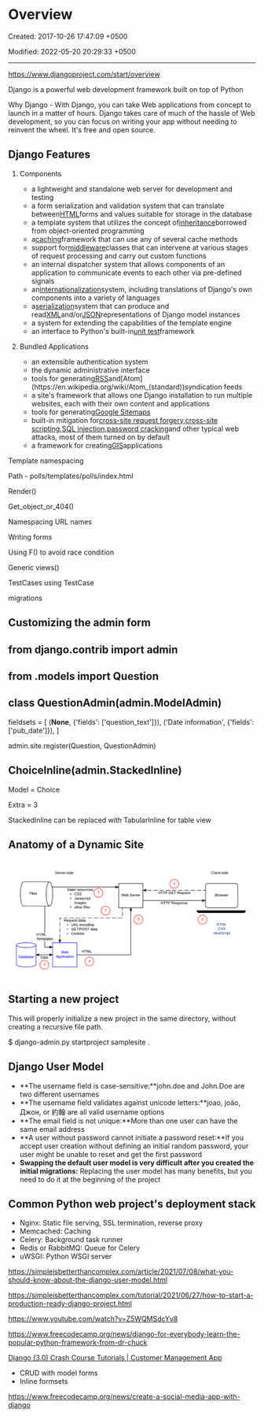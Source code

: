 # Overview

Created: 2017-10-26 17:47:09 +0500

Modified: 2022-05-20 20:29:33 +0500

---

<https://www.djangoproject.com/start/overview>

Django is a powerful web development framework built on top of Python

Why Django - With Django, you can take Web applications from concept to launch in a matter of hours. Django takes care of much of the hassle of Web development, so you can focus on writing your app without needing to reinvent the wheel. It's free and open source.

## Django Features

1. Components
    - a lightweight and standalone web server for development and testing
    - a form serialization and validation system that can translate between[HTML](https://en.wikipedia.org/wiki/HTML)forms and values suitable for storage in the database
    - a template system that utilizes the concept of[inheritance](https://en.wikipedia.org/wiki/Inheritance_(object-oriented_programming))borrowed from object-oriented programming
    - a[caching](https://en.wikipedia.org/wiki/Web_cache)framework that can use any of several cache methods
    - support for[middleware](https://en.wikipedia.org/wiki/Middleware)classes that can intervene at various stages of request processing and carry out custom functions
    - an internal dispatcher system that allows components of an application to communicate events to each other via pre-defined signals
    - an[internationalization](https://en.wikipedia.org/wiki/Internationalization_and_localization)system, including translations of Django's own components into a variety of languages
    - a[serialization](https://en.wikipedia.org/wiki/Serialization)system that can produce and read[XML](https://en.wikipedia.org/wiki/XML)and/or[JSON](https://en.wikipedia.org/wiki/JSON)representations of Django model instances
    - a system for extending the capabilities of the template engine
    - an interface to Python's built-in[unit test](https://en.wikipedia.org/wiki/Unit_test)framework

2. Bundled Applications
    - an extensible authentication system
    - the dynamic administrative interface
    - tools for generating[RSS](https://en.wikipedia.org/wiki/RSS_(file_format))and[Atom](https://en.wikipedia.org/wiki/Atom_(standard))syndication feeds
    - a site's framework that allows one Django installation to run multiple websites, each with their own content and applications
    - tools for generating[Google Sitemaps](https://en.wikipedia.org/wiki/Google_Sitemaps)
    - built-in mitigation for[cross-site request forgery](https://en.wikipedia.org/wiki/Cross-site_request_forgery),[cross-site scripting](https://en.wikipedia.org/wiki/Cross-site_scripting),[SQL injection](https://en.wikipedia.org/wiki/SQL_injection),[password cracking](https://en.wikipedia.org/wiki/Password_cracking)and other typical web attacks, most of them turned on by default
    - a framework for creating[GIS](https://en.wikipedia.org/wiki/Geographic_information_system)applications

Template namespacing

Path - polls/templates/polls/index.html

Render()

Get_object_or_404()

Namespacing URL names

Writing forms

Using F() to avoid race condition

Generic views()

TestCases using TestCase

migrations

## Customizing the admin form

## from django.contrib import admin

## from .models import Question

## class QuestionAdmin(admin.ModelAdmin)

fieldsets = [
(**None**, {'fields': ['question_text']}),
('Date information', {'fields': ['pub_date']}),
]

admin.site.register(Question, QuestionAdmin)

## ChoiceInline(admin.StackedInline)

Model = Choice

Extra = 3

StackedInline can be replaced with TabularInline for table view

## Anatomy of a Dynamic Site

![image](media/Overview-image1.png)

## Starting a new project

This will properly initialize a new project in the same directory, without creating a recursive file path.

$ django-admin.py startproject samplesite .

## Django User Model

- **The username field is case-sensitive:**john.doe and John.Doe are two different usernames
- **The username field validates against unicode letters:**joao, joão, Джон, or 約翰 are all valid username options
- **The email field is not unique:**More than one user can have the same email address
- **A user without password cannot initiate a password reset:**If you accept user creation without defining an initial random password, your user might be unable to reset and get the first password
- **Swapping the default user model is very difficult after you created the initial migrations:** Replacing the user model has many benefits, but you need to do it at the beginning of the project

## Common Python web project's deployment stack

- Nginx: Static file serving, SSL termination, reverse proxy
- Memcached: Caching
- Celery: Background task runner
- Redis or RabbitMQ: Queue for Celery
- uWSGI: Python WSGI server

<https://simpleisbetterthancomplex.com/article/2021/07/08/what-you-should-know-about-the-django-user-model.html>

<https://simpleisbetterthancomplex.com/tutorial/2021/06/27/how-to-start-a-production-ready-django-project.html>

<https://www.youtube.com/watch?v=Z5WQMSdcYv8>

<https://www.freecodecamp.org/news/django-for-everybody-learn-the-popular-python-framework-from-dr-chuck>

[Django (3.0) Crash Course Tutorials | Customer Management App](https://www.youtube.com/playlist?list=PL-51WBLyFTg2vW-_6XBoUpE7vpmoR3ztO)

- CRUD with model forms
- Inline formsets

<https://www.freecodecamp.org/news/create-a-social-media-app-with-django>
